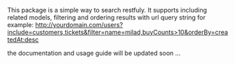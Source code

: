 This package is a simple way to search restfuly. It supports including related models, filtering and ordering results with url query string for example:
http://yourdomain.com/users?include=customers,tickets&filter=name=milad,buyCounts>10&orderBy=createdAt:desc

the documentation and usage guide will be updated soon ...